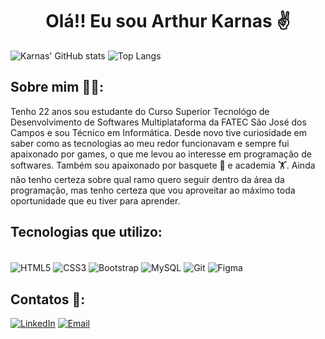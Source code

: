
<strong><h1 align="center">Olá!! Eu sou Arthur Karnas ✌️</h1></strong>

![Karnas' GitHub stats](https://github-readme-stats.vercel.app/api?username=Karnas01&show_icons=true&theme=tokyonight)
![Top Langs](https://github-readme-stats.vercel.app/api/top-langs/?username=Karnas01&layout=compact&theme=tokyonight)

## Sobre mim 🙋‍♂️:

Tenho 22 anos sou estudante do Curso Superior Tecnológo de Desenvolvimento de Softwares Multiplataforma da FATEC São José dos Campos e sou Técnico em Informática.
Desde novo tive curiosidade em saber como as tecnologias ao meu redor funcionavam e sempre fui apaixonado por games, o que me levou ao interesse em programação de softwares. Também sou apaixonado por basquete 🏀 e academia 🏋️.
Ainda não tenho certeza sobre qual ramo quero seguir dentro da área da programação, mas tenho certeza que vou aproveitar ao máximo toda oportunidade que eu tiver para aprender. 

## Tecnologias que utilizo:

<div style="display: inline_block"><br/>
    <img align="center" alt="HTML5" src="https://img.shields.io/badge/HTML5-E34F26?style=for-the-badge&logo=html5&logoColor=white"/>
    <img align="center" alt="CSS3" src="https://img.shields.io/badge/CSS3-1572B6?style=for-the-badge&logo=css3&logoColor=white"/>
    <img align="center" alt="Bootstrap" src="https://img.shields.io/badge/Bootstrap-563D7C?style=for-the-badge&logo=bootstrap&logoColor=white"/
    <img align="center" alt="Python" src="https://img.shields.io/badge/Python-14354C?style=for-the-badge&logo=python&logoColor=white"/>
    <img align="center" alt="MySQL" src="https://img.shields.io/badge/MySQL-00000F?style=for-the-badge&logo=mysql&logoColor=white"/>
    <img align="center" alt="Git" src="https://img.shields.io/badge/GIT-E44C30?style=for-the-badge&logo=git&logoColor=white"/>
    <img align="center" alt="Figma" src="https://img.shields.io/badge/Figma-F24E1E?style=for-the-badge&logo=figma&logoColor=white"/>
</div>

## Contatos 📧:

[![LinkedIn](https://img.shields.io/badge/LinkedIn-0077B5?style=for-the-badge&logo=linkedin&logoColor=white)](https://www.linkedin.com/in/arthur-karnas-da-rocha-b90433271/)
[![Email](https://img.shields.io/badge/Gmail-D14836?style=for-the-badge&logo=gmail&logoColor=white)](mailto:arthur.karnas@gmail.com)
